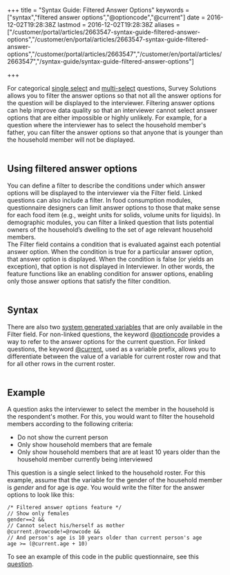 ﻿+++
title = "Syntax Guide: Filtered Answer Options"
keywords = ["syntax","filtered answer options","@optioncode","@current"]
date = 2016-12-02T19:28:38Z
lastmod = 2016-12-02T19:28:38Z
aliases = ["/customer/portal/articles/2663547-syntax-guide-filtered-answer-options","/customer/en/portal/articles/2663547-syntax-guide-filtered-answer-options","/customer/portal/articles/2663547","/customer/en/portal/articles/2663547","/syntax-guide/syntax-guide-filtered-answer-options"]

+++

For categorical [single
select](/questionnaire-designer/categorical-single-select-question) and
[multi-select](/questionnaire-designer/categorical-multi-select-question)
questions, Survey Solutions allows you to filter the answer options so
that not all the answer options for the question will be displayed to
the interviewer. Filtering answer options can help improve data quality
so that an interviewer cannot select answer options that are either
impossible or highly unlikely. For example, for a question where the
interviewer has to select the household member's father, you can filter
the answer options so that anyone that is younger than the household
member will not be displayed.  
 

Using filtered answer options
-----------------------------

You can define a filter to describe the conditions under which answer
options will be displayed to the interviewer via the Filter field.
Linked questions can also include a filter. In food consumption modules,
questionnaire designers can limit answer options to those that make
sense for each food item (e.g., weight units for solids, volume units
for liquids). In demographic modules, you can filter a linked question
that lists potential owners of the household’s dwelling to the set of
age relevant household members.  
The Filter field contains a condition that is evaluated against each
potential answer option. When the condition is true for a particular
answer option, that answer option is displayed. When the condition is
false (or yields an exception), that option is not displayed in
Interviewer. In other words, the feature functions like an enabling
condition for answer options, enabling only those answer options that
satisfy the filter condition.  
 

Syntax
------

There are also two [system generated
variables](/syntax-guide/syntax-guide-system-generated-variables) that
are only available in the Filter field. For non-linked questions, the
keyword
[@optioncode](/syntax-guide/syntax-guide-system-generated-variables)
provides a way to refer to the answer options for the current question.
For linked questions, the keyword
[@current](/syntax-guide/syntax-guide-system-generated-variables), used
as a variable prefix, allows you to differentiate between the value of a
variable for current roster row and that for all other rows in the
current roster.  
 

Example
-------

A question asks the interviewer to select the member in the household is
the respondent's mother. For this, you would want to filter the
household members according to the following criteria:

-   Do not show the current person
-   Only show household members that are female
-   Only show household members that are at least 10 years older than
    the household member currently being interviewed

  
This question is a single select linked to the household roster. For
this example, assume that the variable for the gender of the household
member is *gender* and for age is *age*. You would write the filter for
the answer options to look like this:

    /* Filtered answer options feature */
    // Show only females
    gender==2 &&
    // Cannot select his/herself as mother
    @current.@rowcode!=@rowcode &&
    // And person's age is 10 years older than current person's age
    age >= (@current.age + 10)

To see an example of this code in the public questionnaire, see this
[question](https://solutions.worldbank.org/questionnaire/details/116bba6b43e247048a45d88f3ca3b4a8/chapter/86a1285cec7b59c70bb230ee8e3bc181/question/c6e3c5abced7db09046a7e65f9ddcd1b).
